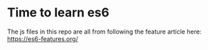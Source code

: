 # Time to learn es6

The js files in this repo are all from following the feature article here: https://es6-features.org/


